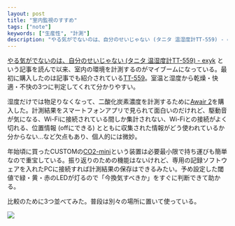 ```yaml
---
layout: post
title: "室内監視のすすめ"
tags: ["note"]
keywords: ["生産性", "計測"]
description: "やる気がでないのは、自分のせいじゃない (タニタ 温湿度計TT-559) - exyk という記事を読んで以来、室内の環境を計測するのがマイブームになっている。"
---
```


[やる気がでないのは、自分のせいじゃない (タニタ 温湿度計TT-559) - exyk](https://exyk.hatenadiary.com/entry/2019/11/07/230504) という記事を読んで以来、室内の環境を計測するのがマイブームになっている。最初に購入したのは記事でも紹介されている[TT-559](https://www.tanita.co.jp/product/g/_TTT559GY/)。室温と湿度から乾燥・快適・不快の3つに判定してくれて分かりやすい。

湿度だけでは物足りなくなって、二酸化炭素濃度を計測するために[Awair 2](https://getawair.co.uk/)を購入した。計測結果をスマートフォンアプリで見られて面白いのだけれど、駆動音が気になる、Wi-Fiに接続されている間しか集計されない、Wi-Fiとの接続がよく切れる、位置情報 (offにできる) とともに収集された情報がどう使われているか分からない...など欠点もあり、個人的には微妙。

年始頃に買ったCUSTOMの[CO2-mini](https://www.kk-custom.co.jp/emp/CO2-mini.html)という装置は必要最小限で持ち運びも簡単なので重宝している。振り返りのための機能はないけれど、専用の記録ソフトウェアを入れたPCに接続すれば計測結果の保存はできるみたい。予め設定した閾値で緑・黄・赤のLEDが灯るので「今換気すべきか」をすぐに判断できて助かる。

比較のために3つ並べてみた。普段は別々の場所に置いて使っている。

![](/img/blog_room_monitoring.jpg)